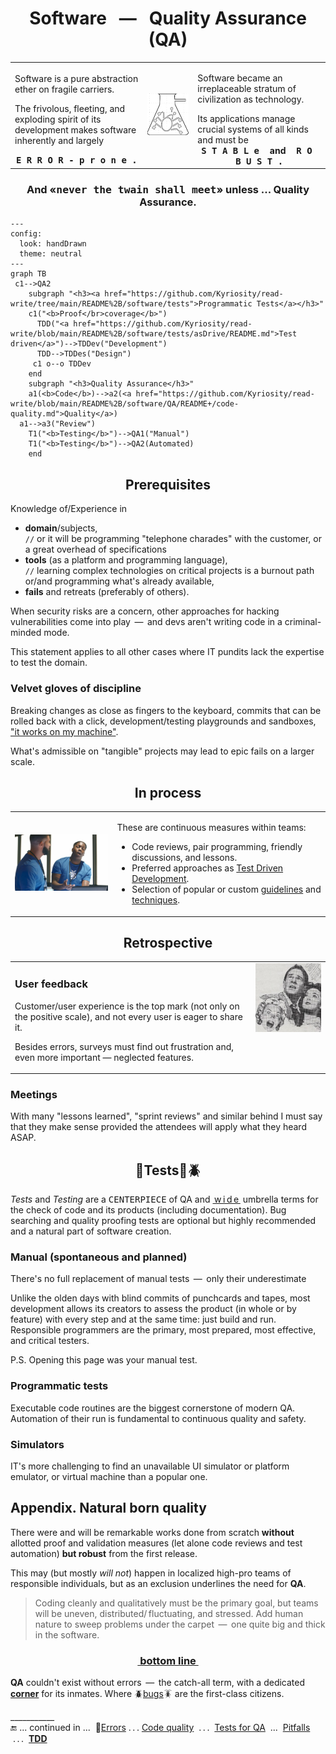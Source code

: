 <h1 align="center">Software &nbsp; &mdash; &nbsp; Quality Assurance (QA)</h1>

<table><tr valign="center"><td width="42%">
 
Software is a pure abstraction ether on fragile carriers.
 
The frivolous, fleeting, and exploding spirit of its development makes software inherently and largely
 
<div align="center"><b><samp>E&thinsp;R&thinsp;R&thinsp;O&thinsp;R&thinsp;-&thinsp;p&thinsp;r&thinsp;o&thinsp;n&thinsp;e&thinsp;.</samp></b></div>
</td><td><picture><img alt="&nbsp;Bug in flask" src="../../_rsc/_img/signs/bugs/bug_in_flask-pencil-250px.jpg" /></picture></td><td width="42%">

Software became an irreplaceable stratum of civilization as technology.

<div>Its applications manage crucial systems of all kinds and must be</div>
<div align="center"><b><samp>S&thinsp;T&thinsp;A&thinsp;B&thinsp;L&thinsp;e&thinsp; </samp>and<samp> &thinsp;R&thinsp;O&thinsp;B&thinsp;U&thinsp;S&thinsp;T&thinsp;.</samp></b></div>
</td></tr></table>

<h3 align="center">And «<samp>never the twain shall meet</samp>» unless ... <b>Quality Assurance</b>.</h3>

```mermaid
---
config:
  look: handDrawn
  theme: neutral
---
graph TB
 c1-->QA2
    subgraph "<h3><a href="https://github.com/Kyriosity/read-write/tree/main/README%2B/software/tests">Programmatic Tests</a></h3>"
    c1("<b>Proof</br>coverage</b>")
      TDD("<a href="https://github.com/Kyriosity/read-write/blob/main/README%2B/software/tests/asDrive/README.md">Test driven</a>")-->TDDev("Development")
      TDD-->TDDes("Design")
     c1 o--o TDDev
    end
    subgraph "<h3>Quality Assurance</h3>"
    a1(<b>Code</b>)-->a2(<a href="https://github.com/Kyriosity/read-write/blob/main/README%2B/software/QA/README+/code-quality.md">Quality</a>)
  a1-->a3("Review")
    T1("<b>Testing</b>")-->QA1("Manual")
    T1("<b>Testing</b>")-->QA2(Automated)
    end
```

<h2 align="center">Prerequisites</h2>

Knowledge of/Experience in

+ **domain**/subjects,\
`//` or it will be programming "telephone charades" with the customer, or a great overhead of specifications
+ **tools** (as a platform and programming language),\
`//` learning complex technologies on critical projects is a burnout path or/and programming what's already available,
+ **fails** and retreats (preferably of others).

When security risks are a concern, other approaches for hacking vulnerabilities come into play &thinsp;&mdash;&thinsp; and devs aren't writing code in a criminal-minded mode.

This statement applies to all other cases where IT pundits lack the expertise to test the domain.

### Velvet gloves of discipline

Breaking changes as close as fingers to the keyboard, commits that can be rolled back with a click, development/testing playgrounds and sandboxes, ["it works on my machine"](../../pencraft/README+/memes/README+/polyptych_works.md).

What's admissible on "tangible" projects may lead to epic fails on a larger scale.

<h2 align="center">In process</h2>

<table><tr>
 <td>
  <picture><img width="250px" alt="&nbsp;Drake helps Lil Yachty with laptop (&quot;Life Is Good&quot;)" title="&nbsp;Drake helps Lil Yachty with laptop&#013;&#010;(&quot;Life Is Good&quot;)" 
   src="../../_rsc/_img/memes/Drake_LilYachty-LifeIsGood_laptop.jpg" /></picture></td>
 <td>
 <p>These are continuous measures within teams:</p>
 <ul>
  <li>Code reviews, pair programming, friendly discussions, and lessons.</li>
  <li>Preferred approaches as <a href="../tests/asDrive/">Test Driven Development</a>.</li>
 <li>Selection of popular or custom <a href="https://github.com/Kyriosity/use-dev/tree/main/README+/frames">guidelines</a> and <a href="https://github.com/Kyriosity/use-dev/tree/main/README%2B/techniques">techniques</a>.</li>
 </ul>
</td>
</tr></table>

<h2 align="center">Retrospective</h2>

<table><tr valign="top">
 <td>

### User feedback

Customer/user experience is the top mark (not only on the positive scale), and not every user is eager to share it.

Besides errors, surveys must find out frustration and, even more important &mdash; neglected features.
 
</td>
 <td><picture><img alt="&nbsp;&nbsp;IT came from the outer space" width="250px"
    src="../../_rsc/_img/snap/movies/IT_came_from_outer_space.1953-frag.jpg" title="IT came from the outer space&#013;&#010;&#013;&#010;director Jack Arnold, 1953" /></picture></td>
</tr></table>

### Meetings

With many "lessons learned", "sprint reviews" and similar behind I must say that they make sense provided the attendees will apply what they heard ASAP.

<h2 align="center">🧪Tests📏🪲</h2>

_Tests_ and _Testing_ are a <samp>CENTERPIECE</samp> of QA and <ins>&thinsp;w&thinsp;i&thinsp;d&thinsp;e&thinsp;</ins> umbrella terms for the check of code and its products (including documentation). Bug searching and quality proofing tests are optional but highly recommended and a natural part of software creation. 

### Manual (spontaneous and planned)

There's no full replacement of manual tests &thinsp;&mdash;&thinsp; only their underestimate

Unlike the olden days with blind commits of punchcards and tapes, most development allows its creators to assess the product (in whole or by feature) with every step and at the same time: just build and run.
 Responsible programmers are the primary, most prepared, most effective, and critical testers.

P.S. Opening this page was your manual test. 

### Programmatic tests

Executable code routines are the biggest cornerstone of modern QA. Automation of their run is fundamental to continuous quality and safety.

### Simulators

IT's more challenging to find an unavailable UI simulator or platform emulator, or virtual machine than a popular one.

## Appendix. Natural born quality

There were and will be remarkable works done from scratch **without** allotted proof and validation measures (let alone code reviews and test automation) **but robust** from the first release. 

This may (but mostly _will not_) happen in localized high-pro teams of responsible individuals, but as an exclusion underlines the need for __QA__.

> Coding cleanly and qualitatively must be the primary goal, but teams will be uneven, distributed/&thinsp;fluctuating, and stressed. Add human nature to sweep problems under the carpet &thinsp;&mdash;&thinsp; one quite big and thick in the software.
<h3 align="center"><ins>&nbsp;bottom line&nbsp;</ins></h3>

**QA** couldn't exist without errors &thinsp;&mdash;&thinsp; the catch-all term, with a dedicated [**corner**](README+/errors/) for its inmates. Where 🪲[bugs](README+/errors/README+/bugs.md)🪳 are the first-class citizens.

\___________\
:end: ... continued in ... &nbsp;🚧[Errors](README+/errors/)  .&thinsp;.&thinsp;.  [Code quality](README+/code-quality.md) &nbsp;.&thinsp;.&thinsp;.&nbsp; [Tests for QA](../tests/asQA/) &nbsp;...&nbsp; [Pitfalls](README+/QA-pitfalls.md) &nbsp;.&thinsp;.&thinsp;.&nbsp; [**TDD**](../tests/asDrive)
